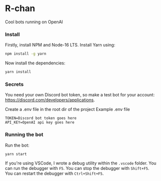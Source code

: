 # R-chan
Cool bots running on OpenAI

### Install
Firstly, install NPM and Node-16 LTS. Install Yarn using:
```bash
npm install -g yarn
```

Now install the dependencies:
```bash
yarn install
```

### Secrets
You need your own Discord bot token, so make a test bot for your account: https://discord.com/developers/applications.

Create a .env file in the root dir of the project
Example .env file
```
TOKEN=Discord bot token goes here
API_KEY=OpenAI api key goes here
```

### Running the bot
Run the bot:
```bash
yarn start
```

If you're using VSCode, I wrote a debug utility within the `.vscode` folder. You can run the debugger with `F5`. You can stop the debugger with `Shift+F5`. You can restart the debugger with `Ctrl+Shift+F5`. 
